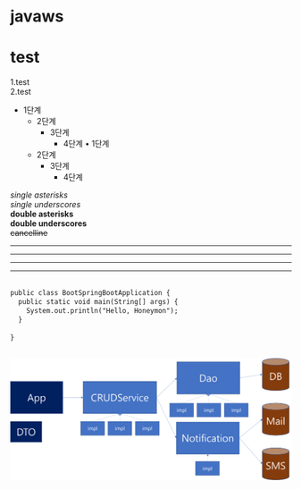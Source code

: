 # javaws   
# test   
1.test   
2.test


* 1단계
  - 2단계
    + 3단계
      + 4단계
•	1단계
   + 2단계
      +	3단계
        +	4단계


*single asterisks*   
_single underscores_   
**double asterisks**   
__double underscores__   
~~cancelline~~   


* * *

***

*****

- - -

<pre>
<code>
public class BootSpringBootApplication {
  public static void main(String[] args) {
    System.out.println("Hello, Honeymon");
  }

}
</code>
</pre>


![2-1_title](https://github.com/leejeani/javaws/blob/main/ws0306/0309.png)
